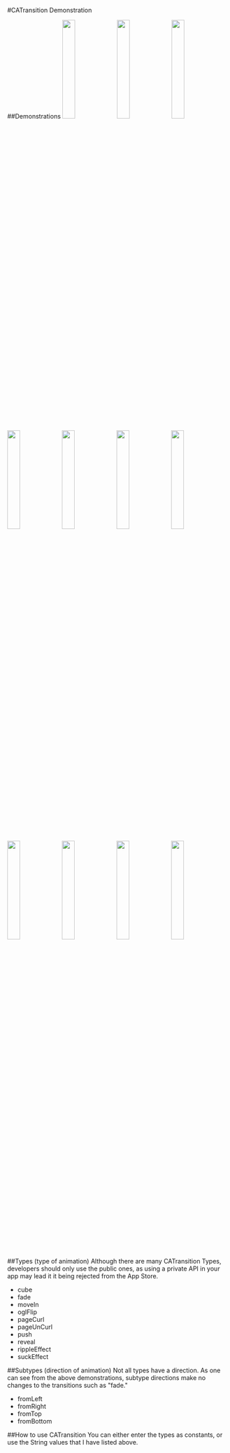 #CATransition Demonstration

##Demonstrations
<img src="Demonstrations/cube.gif" width="24%"/>
<img src="Demonstrations/fade.gif" width="24%"/>
<img src="Demonstrations/moveIn.gif" width="24%"/>
<img src="Demonstrations/oglFlip.gif" width="24%"/>
<img src="Demonstrations/pageCurl.gif" width="24%"/>
<img src="Demonstrations/pageUnCurl.gif" width="24%"/>
<img src="Demonstrations/push.gif" width="24%"/>
<img src="Demonstrations/reveal.gif" width="24%"/>
<img src="Demonstrations/rippleEffect.gif" width="24%"/>
<img src="Demonstrations/suckEffect.gif" width="24%"/>
<img src="Demonstrations/cameraIris.gif" width="24%"/>

##Types (type of animation)
Although there are many CATransition Types, developers should only use the public ones, as using a private API in your app may lead it it being rejected from the App Store.
* cube
* fade
* moveIn
* oglFlip
* pageCurl
* pageUnCurl
* push
* reveal
* rippleEffect
* suckEffect

##Subtypes (direction of animation)
Not all types have a direction. As one can see from the above demonstrations, subtype directions make no changes to the transitions such as "fade."  
* fromLeft
* fromRight
* fromTop
* fromBottom

##How to use CATransition
You can either enter the types as constants, or use the String values that I have listed above.